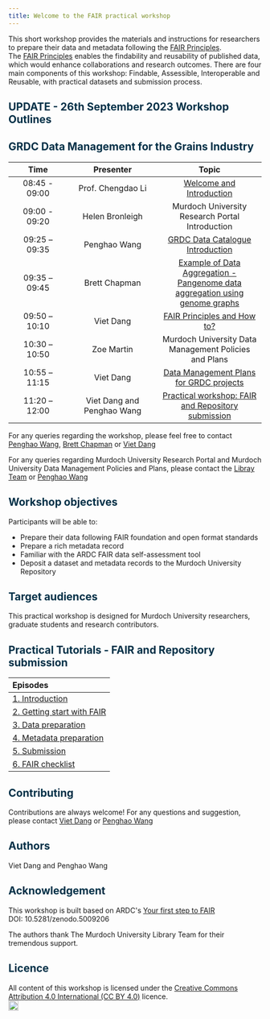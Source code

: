 ```yaml
---
title: Welcome to the FAIR practical workshop
---
```



This short workshop provides the materials and instructions for researchers to prepare their data and metadata following the [FAIR Principles](https://doi.org/10.1038/sdata.2016.18).  
The [FAIR Principles](https://doi.org/10.1038/sdata.2016.18) enables the findability and reusability of published data, which would enhance collaborations and research outcomes.
There are four main components of this workshop: Findable, Assessible, Interoperable and Reusable, with practical datasets and submission process.

## <span style="color:#023047"> **UPDATE - 26th September 2023 Workshop Outlines** </span>
## <span style="color:#023047"> **GRDC Data Management for the Grains Industry** </span>

|<span style="display: inline-block; width:100px">Time</span>|<span style="display: inline-block; width:150px">Presenter</span>|Topic|
|:----:|:----:|:---------:|
| 08:45 - 09:00  | Prof. Chengdao Li  | <a href="files/presentations/1_Intro.pdf">Welcome and Introduction</a>|
| 09:00 - 09:20 | Helen Bronleigh | Murdoch University Research Portal Introduction |
| 09:25 – 09:35 | Penghao Wang | <a href="files/presentations/3A_Penghao_DataInitiative.pdf">GRDC Data Catalogue Introduction</a> |
| 09:35 – 09:45 | Brett Chapman | <a href="files/presentations/3B_Brett_GRDC_pangenome_workshop.pdf">Example of Data Aggregation - Pangenome data aggregation using genome graphs</a> |
| 09:50 – 10:10 | Viet Dang | <a href="files/presentations/4_Viet_FAIR-principle.pdf">FAIR Principles and How to?</a> |
| 10:30 – 10:50  | Zoe Martin | Murdoch University Data Management Policies and Plans |
| 10:55 – 11:15 | Viet Dang | <a href="files/presentations/6_Viet_GRDC-DMP.pdf">Data Management Plans for GRDC projects</a> |
| 11:20 – 12:00 | Viet Dang and Penghao Wang | [Practical workshop: FAIR and Repository submission](01-Introduction) |

For any queries regarding the workshop, please feel free to contact [Penghao Wang](mailto:p.wang@murdoch.edu.au), [Brett Chapman](mailto:brett.chapman@murdoch.edu.au) or [Viet Dang](mailto:viet.dang@murdoch.edu.au)  

For any queries regarding Murdoch University Research Portal and Murdoch University Data Management Policies and Plans, please contact the [Libray Team](https://researchportal.murdoch.edu.au/esploro/general/contact) or [Penghao Wang](mailto:p.wang@murdoch.edu.au)

## <span style="color:#023047"> **Workshop objectives** </span>

Participants will be able to:

* Prepare their data following FAIR foundation and open format standards
* Prepare a rich metadata record
* Familiar with the ARDC FAIR data self-assessment tool
* Deposit a dataset and metadata records to the Murdoch University Repository

## <span style="color:#023047"> **Target audiences** </span>

This practical workshop is designed for Murdoch University researchers, graduate students and research contributors.

## <span style="color:#023047"> **Practical Tutorials - FAIR and Repository submission** </span>


| Episodes |
|:---|
| [1. Introduction](01-Introduction) |
| [2. Getting start with FAIR](02-FAIR) |
| [3. Data preparation](03-Prepare-data) |
| [4. Metadata preparation](04-Prepare-metadata) |
| [5. Submission](05-Submission-01) |
| [6. FAIR checklist](FAIR-checklist) |

## <span style="color:#023047"> **Contributing** </span>

Contributions are always welcome!
For any questions and suggestion, please contact [Viet Dang](mailto:viet.dang@murdoch.edu.au) or [Penghao Wang](mailto:p.wang@murdoch.edu.au)

## <span style="color:#023047"> **Authors** </span>

Viet Dang and Penghao Wang

## <span style="color:#023047"> **Acknowledgement** </span>

This workshop is built based on ARDC's [Your first step to FAIR](https://au-research.github.io/your-first-step-to-fair/)  
DOI: 10.5281/zenodo.5009206

The authors thank The Murdoch University Library Team for their tremendous support.

## <span style="color:#023047"> **Licence** </span>

All content of this workshop is licensed under the [Creative Commons Attribution 4.0 International (CC BY 4.0)](https://creativecommons.org/licenses/by/4.0/) licence.  
<a href="https://creativecommons.org/licenses/by/4.0/"><img src="https://mirrors.creativecommons.org/presskit/buttons/80x15/png/by.png" height="20"/></a>
